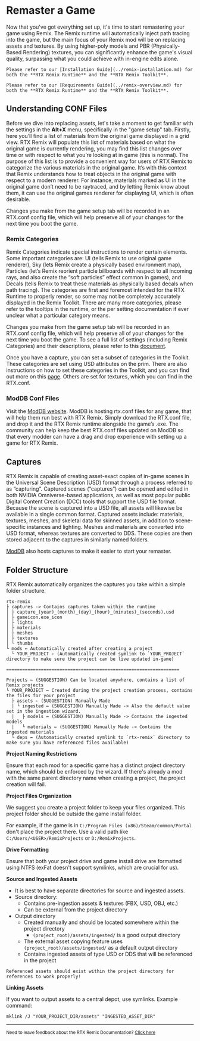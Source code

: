 # Remaster a Game

Now that you've got everything set up, it's time to start remastering your game using Remix. The Remix runtime will automatically inject path tracing into the game, but the main focus of your Remix mod will be on replacing assets and textures. By using higher-poly models and PBR (Physically-Based Rendering) textures, you can significantly enhance the game's visual quality, surpassing what you could achieve with in-engine edits alone.

```{seealso}
Please refer to our [Installation Guide](../remix-installation.md) for both the **RTX Remix Runtime** and the **RTX Remix Toolkit**.
```

```{seealso}
Please refer to our [Requirements Guide](../remix-overview.md) for both the **RTX Remix Runtime** and the **RTX Remix Toolkit**.
```

## Understanding CONF Files

Before we dive into replacing assets, let's take a moment to get familiar with the settings in the **Alt+X** menu, specifically in the "game setup" tab. Firstly, here you’ll find a list of materials from the original game displayed in a grid view. RTX Remix will populate this list of materials based on what the original game is currently rendering, you may find this list changes over time or with respect to what you’re looking at in game (this is normal). The purpose of this list is to provide a convenient way for users of RTX Remix to categorize the various materials in the original game. It’s with this context that Remix understands how to treat objects in the original game with respect to a modern renderer. For instance, materials marked as UI in the original game don’t need to be raytraced, and by letting Remix know about them, it can use the original games renderer for displaying UI, which is often desirable.

Changes you make from the game setup tab will be recorded in an RTX.conf config file, which will help preserve all of your changes for the next time you boot the game.

### Remix Categories
Remix Categories indicate special instructions to render certain elements. Some important categories are: UI (tells Remix to use original game renderer), Sky (lets Remix create a physically based environment map), Particles (let’s Remix reorient particle billboards with respect to all incoming rays, and also create the “soft particles” effect common in games), and Decals (tells Remix to treat these materials as physically based decals when path tracing). The categories are first and foremost intended for the RTX Runtime to properly render, so some may not be completely accurately displayed in the Remix Toolkit. There are many more categories, please refer to the tooltips in the runtime, or the per setting documentation if ever unclear what a particular category means.

Changes you make from the game setup tab will be recorded in an RTX.conf config file, which will help preserve all of your changes for the next time you boot the game.
To see a full list of settings (including Remix Categories) and their descriptions, please refer to this [document](https://github.com/NVIDIAGameWorks/dxvk-remix/blob/main/RtxOptions.md).

Once you have a capture, you can set a subset of categories in the Toolkit. These categories are set using USD attributes on the prim. There are also instructions on how to set these categories in the Toolkit, and you can find out more on this [page](../toolkitinterface/remix-toolkitinterface-categories.md). Others are set for textures, which you can find in the RTX.conf.

### ModDB Conf Files

Visit the [ModDB website](https://www.moddb.com/rtx/). ModDB is hosting rtx.conf files for any game, that will help them run best with RTX Remix. Simply download the RTX.conf file, and drop it and the RTX Remix runtime alongside the game’s .exe. The community can help keep the best RTX.conf files updated on ModDB so that every modder can have a drag and drop experience with setting up a game for RTX Remix.

## Captures

RTX Remix is capable of creating asset-exact copies of in-game scenes in the Universal Scene Description (USD) format through a process referred to as “capturing”. Captured scenes (“captures”) can be opened and edited in both NVIDIA Omniverse-based applications, as well as most popular public Digital Content Creation (DCC) tools that support the USD file format.   Because the scene is captured into a USD file, all assets will likewise be available in a single common format. Captured assets include: materials, textures, meshes, and skeletal data for skinned assets, in addition to scene-specific instances and lighting.  Meshes and materials are converted into USD format, whereas textures are converted to DDS. These copies are then stored adjacent to the captures in similarly named folders.

[ModDB](https://www.moddb.com/rtx) also hosts captures to make it easier to start your remaster.

## Folder Structure

RTX Remix automatically organizes the captures you take within a simple folder structure.

```text
rtx-remix
├ captures -> Contains captures taken within the runtime
│ ├ capture_(year)_(month)_(day)_(hour)_(minutes)_(seconds).usd
│ ├ gameicon.exe_icon
│ ├ lights
│ ├ materials
│ ├ meshes
│ ├ textures
│ └ thumbs
└ mods ← Automatically created after creating a project
  └ YOUR_PROJECT ← (Automatically created symlink to `YOUR_PROJECT` directory to make sure the project can be live updated in-game)

=================================================================

Projects ← (SUGGESTION) Can be located anywhere, contains a list of Remix projects
└ YOUR_PROJECT ← Created during the project creation process, contains the files for your project
  ├ assets ← (SUGGESTION) Manually Made
  | └ ingested ← (SUGGESTION) Manually Made -> Also the default value set in the ingestion wizard.
  |   ├ models ← (SUGGESTION) Manually Made -> Contains the ingested models
  |   └ materials ← (SUGGESTION) Manually Made -> Contains the ingested materials
  └ deps ← (Automatically created symlink to `rtx-remix` directory to make sure you have referenced files available)
```
**Project Naming Restrictions**

Ensure that each mod for a specific game has a distinct project directory name, which should be enforced by the wizard.
If there's already a mod with the same parent directory name when creating a project, the project creation will fail.

**Project Files Organization**

We suggest you create a project folder to keep your files organized.
This project folder should be outside the game install folder.

For example, if the game is in `C:/Program Files (x86)/Steam/common/Portal` don't place the project there.
Use a valid path like `C:/Users/<USER>/RemixProjects` or `D:/RemixProjects`.

**Drive Formatting**

Ensure that both your project drive and game install drive are formatted using NTFS (exFat doesn't support symlinks, which are crucial for us).

**Source and Ingested Assets**

- It is best to have separate directories for source and ingested assets.
- Source directory:
  - Contains pre-ingestion assets & textures (FBX, USD, OBJ, etc.)
  - Can be external from the project directory
- Output directory
  - Created manually and should be located somewhere within the project directory
    - `(project_root)/assets/ingested/` is a good output directory
  - The external asset copying feature uses `(project_root)/assets/ingested/` as a default output directory
  - Contains ingested assets of type USD or DDS that will be referenced in the project

```{important}
Referenced assets should exist within the project directory for references to work properly!
```

**Linking Assets**

If you want to output assets to a central depot, use symlinks. Example command:
```
mklink /J "YOUR_PROJECT_DIR/assets" "INGESTED_ASSET_DIR"
```

***
<sub> Need to leave feedback about the RTX Remix Documentation?  [Click here](https://github.com/NVIDIAGameWorks/rtx-remix/issues/new?assignees=nvdamien&labels=documentation%2Cfeedback%2Ctriage&projects=&template=documentation_feedback.yml&title=%5BDocumentation+feedback%5D%3A+) </sub>
